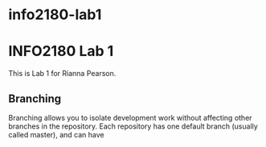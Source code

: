 # info2180-lab1

# INFO2180 Lab 1

This is Lab 1 for Rianna Pearson.

## Branching
Branching allows you to isolate development work without
affecting other branches in the repository. Each repository
has one default branch (usually called master), and can have 